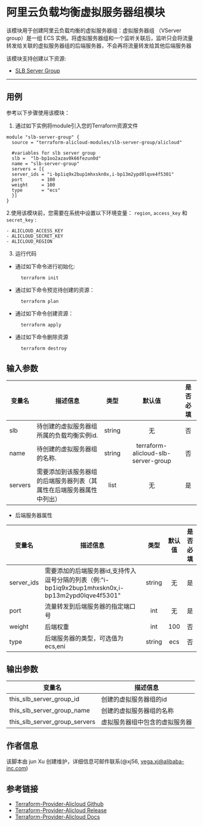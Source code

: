阿里云负载均衡虚拟服务器组模块
=============================================

该模块用于创建阿里云负载均衡的虚拟服务器组：虚拟服务器组 （VServer group）是一组 ECS 实例。将虚拟服务器组和一个监听关联后，监听只会将流量转发给关联的虚拟服务器组的后端服务器，不会再将流量转发给其他后端服务器

该模块支持创建以下资源:

* [SLB Server Group](https://www.terraform.io/docs/providers/alicloud/r/slb_server_group.html)

----------------------

用例
-----
参考以下步骤使用该模块：

1. 通过如下实例将module引入您的Terraform资源文件

```hcl
module "slb-server-group" {
  source = "terraform-alicloud-modules/slb-server-group/alicloud"

  #variables for slb server group
  slb =  "lb-bp1oo2azav0k66fezun0d"
  name = "slb-server-group"
  servers = [{
  server_ids = "i-bp1iq9x2bup1mhxskn0x,i-bp13m2ypd0lqve4f5301"
  port       = 100
  weight     = 100
  type       = "ecs"
  }]
}

```

2.使用该模块前，您需要在系统中设置以下环境变量： `region`, `access_key` 和 `secret_key` :

    - ALICLOUD_ACCESS_KEY
    - ALICLOUD_SECRET_KEY
    - ALICLOUD_REGION

3. 运行代码

* 通过如下命令进行初始化:

        terraform init

* 通过如下命令预览待创建的资源：

        terraform plan

* 通过如下命令创建资源：

        terraform apply

* 通过如下命令删除资源

        terraform destroy

## 输入参数

| 变量名 | 描述信息 | 类型 | 默认值 | 是否必填 |
|------|-------------|:----:|:-----:|:-----:|
| slb  | 待创建的虚拟服务器组所属的负载均衡实例id. | string  |  无   | 否 |
| name  | 待创建的虚拟服务器组的名称. | string  | terraform-alicloud-slb-server-group  | 否 |
| servers  | 需要添加到该服务器组的后端服务器列表（其属性在后端服务器属性中列出） | list  |  无   |   是  |

- 后端服务器属性

| 变量名 | 描述信息 | 类型 | 默认值 | 是否必填 |
|------|-------------|:----:|:-----:|:-----:|
| server_ids  | 需要添加的后端服务器id,支持传入逗号分隔的列表（例:"i-bp1iq9x2bup1mhxskn0x,i-bp13m2ypd0lqve4f5301"  | string  |  无  | 是 |
| port  | 流量转发到后端服务器的指定端口号  | int  |  无  | 是 |
| weight | 后端权重 | int  | 100  | 否  |
| type  | 后端服务器的类型，可选值为ecs,eni | string  | ecs  | 否  |
## 输出参数

| 变量名 | 描述信息 |
|------|-------------|
| this_slb_server_group_id  | 创建的虚拟服务器组的id  |
| this_slb_server_group_name  | 创建的虚拟服务器组的名称  |
| this_slb_server_group_servers  | 虚拟服务器组中包含的虚拟服务器  |

作者信息
---------
该脚本由 jun Xu 创建维护，详细信息可邮件联系(@xj56, vega.xj@alibaba-inc.com)

参考链接
---------
* [Terraform-Provider-Alicloud Github](https://github.com/terraform-providers/terraform-provider-alicloud)
* [Terraform-Provider-Alicloud Release](https://releases.hashicorp.com/terraform-provider-alicloud/)
* [Terraform-Provider-Alicloud Docs](https://www.terraform.io/docs/providers/alicloud/index.html)


